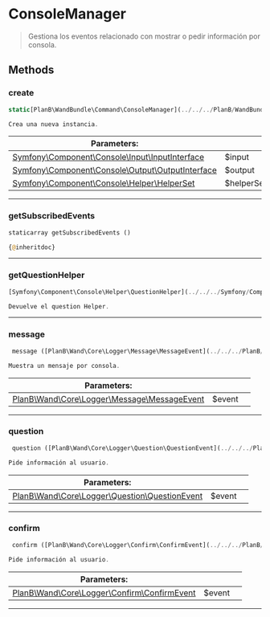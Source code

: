 
                                                                                                                                            
    
# ConsoleManager


> Gestiona los eventos relacionado con mostrar o pedir información por consola.
>
> 








## Methods

### create
``` php
static[PlanB\WandBundle\Command\ConsoleManager](../../../PlanB/WandBundle/Command/ConsoleManager.md) create ([Symfony\Component\Console\Input\InputInterface](../../../Symfony/Component/Console/Input/InputInterface.md) $input, [Symfony\Component\Console\Output\OutputInterface](../../../Symfony/Component/Console/Output/OutputInterface.md) $output, [Symfony\Component\Console\Helper\HelperSet](../../../Symfony/Component/Console/Helper/HelperSet.md) $helperSet)

Crea una nueva instancia.

```

|Parameters: | | |
| --- | --- | --- |
|[Symfony\Component\Console\Input\InputInterface](../../../Symfony/Component/Console/Input/InputInterface.md) |$input |  |
|[Symfony\Component\Console\Output\OutputInterface](../../../Symfony/Component/Console/Output/OutputInterface.md) |$output |  |
|[Symfony\Component\Console\Helper\HelperSet](../../../Symfony/Component/Console/Helper/HelperSet.md) |$helperSet |  |

---


### getSubscribedEvents
``` php
staticarray getSubscribedEvents ()

{@inheritdoc}

```


---


### getQuestionHelper
``` php
[Symfony\Component\Console\Helper\QuestionHelper](../../../Symfony/Component/Console/Helper/QuestionHelper.md) getQuestionHelper ()

Devuelve el question Helper.

```


---


### message
``` php
 message ([PlanB\Wand\Core\Logger\Message\MessageEvent](../../../PlanB/Wand/Core/Logger/Message/MessageEvent.md) $event)

Muestra un mensaje por consola.

```

|Parameters: | | |
| --- | --- | --- |
|[PlanB\Wand\Core\Logger\Message\MessageEvent](../../../PlanB/Wand/Core/Logger/Message/MessageEvent.md) |$event |  |

---


### question
``` php
 question ([PlanB\Wand\Core\Logger\Question\QuestionEvent](../../../PlanB/Wand/Core/Logger/Question/QuestionEvent.md) $event)

Pide información al usuario.

```

|Parameters: | | |
| --- | --- | --- |
|[PlanB\Wand\Core\Logger\Question\QuestionEvent](../../../PlanB/Wand/Core/Logger/Question/QuestionEvent.md) |$event |  |

---


### confirm
``` php
 confirm ([PlanB\Wand\Core\Logger\Confirm\ConfirmEvent](../../../PlanB/Wand/Core/Logger/Confirm/ConfirmEvent.md) $event)

Pide información al usuario.

```

|Parameters: | | |
| --- | --- | --- |
|[PlanB\Wand\Core\Logger\Confirm\ConfirmEvent](../../../PlanB/Wand/Core/Logger/Confirm/ConfirmEvent.md) |$event |  |

---


                                                                                                                                                                                                                                                                                                                                                                                                            
    
                                                                                                                                                                                                                                                                             
                
